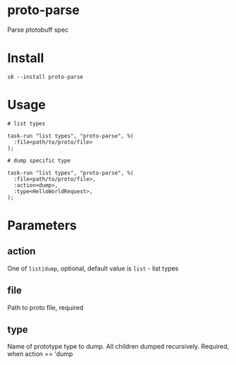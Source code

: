 # proto-parse

Parse ptotobuff spec

# Install

    s6 --install proto-parse

# Usage

```
# list types

task-run "list types", "proto-parse", %(
  :file<path/to/proto/file>
);

# dump specific type

task-run "list types", "proto-parse", %(
  :file<path/to/proto/file>,
  :action<dump>,
  :type<HelloWorldRequest>,
);

```

# Parameters

## action

One of `list|dump`, optional, default value is `list` - list types

## file

Path to proto file, required

## type

Name of prototype type to dump. All children dumped recursively. Required, when
action == 'dump

